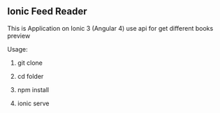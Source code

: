 ## Ionic Feed Reader

This is Application on Ionic 3 (Angular 4) use api 
for get different books preview 

Usage:

1. git clone

2. cd folder

3. npm install

4. ionic serve
